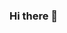 ### Hi there 👋

<!--
**mapodesta/mapodesta** is a ✨ _special_ ✨ repository because its `README.md` (this file) appears on your GitHub profile.


- 🔭 I’m currently working on the Municipalidad of San Nicolas de los Arroyos
- 💬 Ask me about Javascript,React,NodeJS
- 📫 How to reach me: mathias643@gmail.com

